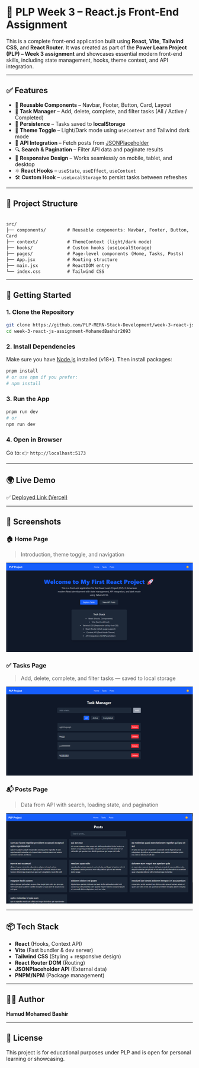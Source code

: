 
# 🌟 PLP Week 3 – React.js Front-End Assignment

This is a complete front-end application built using **React**, **Vite**, **Tailwind CSS**, and **React Router**. It was created as part of the **Power Learn Project (PLP) – Week 3 assignment** and showcases essential modern front-end skills, including state management, hooks, theme context, and API integration.

---

## ✅ Features

- 🧱 **Reusable Components** – Navbar, Footer, Button, Card, Layout
- 🎯 **Task Manager** – Add, delete, complete, and filter tasks (All / Active / Completed)
- 💾 **Persistence** – Tasks saved to **localStorage**
- 🌙 **Theme Toggle** – Light/Dark mode using `useContext` and Tailwind dark mode
- 🔄 **API Integration** – Fetch posts from [JSONPlaceholder](https://jsonplaceholder.typicode.com/)
- 🔍 **Search & Pagination** – Filter API data and paginate results
- 📱 **Responsive Design** – Works seamlessly on mobile, tablet, and desktop
- ⚛️ **React Hooks** – `useState`, `useEffect`, `useContext`
- 🛠️ **Custom Hook** – `useLocalStorage` to persist tasks between refreshes

---

## 🧠 Project Structure

```

src/
├── components/        # Reusable components: Navbar, Footer, Button, Card
├── context/           # ThemeContext (light/dark mode)
├── hooks/             # Custom hooks (useLocalStorage)
├── pages/             # Page-level components (Home, Tasks, Posts)
├── App.jsx            # Routing structure
├── main.jsx           # ReactDOM entry
└── index.css          # Tailwind CSS

````

---

## 🚀 Getting Started

### 1. Clone the Repository

```bash
git clone https://github.com/PLP-MERN-Stack-Development/week-3-react-js-assignment-MohamedBashir2093.git
cd week-3-react-js-assignment-MohamedBashir2093
````

### 2. Install Dependencies

Make sure you have [Node.js](https://nodejs.org/) installed (v18+). Then install packages:

```bash
pnpm install
# or use npm if you prefer:
# npm install
```

### 3. Run the App

```bash
pnpm run dev
# or
npm run dev
```

### 4. Open in Browser

Go to:
👉 `http://localhost:5173`

---

## 🌍 Live Demo

✅ [Deployed Link (Vercel)](https://week-3-react-js-a-git-fac244-arafatbashir093-gmailcoms-projects.vercel.app/)


---

## 📸 Screenshots

### 🏠 Home Page

> Introduction, theme toggle, and navigation

![Home Screenshot](./src/Screenshots/Screenshot%202025-07-11%20154553.png)

### ✅ Tasks Page

> Add, delete, complete, and filter tasks — saved to local storage

![Tasks Screenshot](./src/Screenshots/Screenshot%202025-07-11%20154647.png)

### 📬 Posts Page

> Data from API with search, loading state, and pagination

![Posts Screenshot](./src/Screenshots/Screenshot%202025-07-11%20154714.png)



---

## 📦 Tech Stack

* **React** (Hooks, Context API)
* **Vite** (Fast bundler & dev server)
* **Tailwind CSS** (Styling + responsive design)
* **React Router DOM** (Routing)
* **JSONPlaceholder API** (External data)
* **PNPM/NPM** (Package management)

---

## 👨‍💻 Author

**Hamud Mohamed Bashir**

---

## 📜 License

This project is for educational purposes under PLP and is open for personal learning or showcasing.

